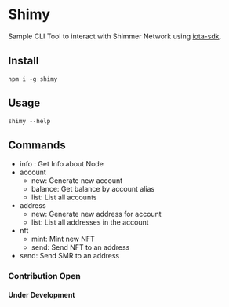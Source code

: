 # Shimy

Sample CLI Tool to interact with Shimmer Network using [iota-sdk](https://www.npmjs.com/package/@iota/sdk#getting-started).

## Install

`npm i -g shimy`

## Usage

`shimy --help`

## Commands

- info : Get Info about Node
- account
  - new: Generate new account
  - balance: Get balance by account alias
  - list: List all accounts
- address
  - new: Generate new address for account
  - list: List all addresses in the account
- nft
  - mint: Mint new NFT
  - send: Send NFT to an address
- send: Send SMR to an address

### Contribution Open

#### Under Development
